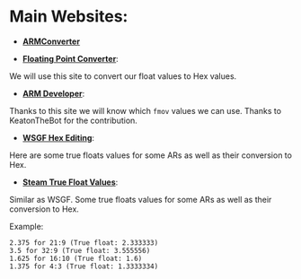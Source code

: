 # Main Websites:

- **[ARMConverter](https://armconverter.com/)**

- **[Floating Point Converter](https://www.h-schmidt.net/FloatConverter/IEEE754.html)**: 

We will use this site to convert our float values to Hex values.

- **[ARM Developer](https://developer.arm.com/documentation/ka001136/latest)**: 

Thanks to this site we will know which `fmov` values we can use. Thanks to KeatonTheBot for the contribution.

- **[WSGF Hex Editing](https://www.wsgf.org/article/common-hex-values)**:

Here are some true floats values for some ARs as well as their conversion to Hex.

- **[Steam True Float Values](https://steamcommunity.com/discussions/forum/0/2577697791636850186/)**:

Similar as WSGF. Some true floats values for some ARs as well as their conversion to Hex.

Example:

```
2.375 for 21:9 (True float: 2.333333)
3.5 for 32:9 (True float: 3.555556)
1.625 for 16:10 (True float: 1.6)
1.375 for 4:3 (True float: 1.3333334)
```
